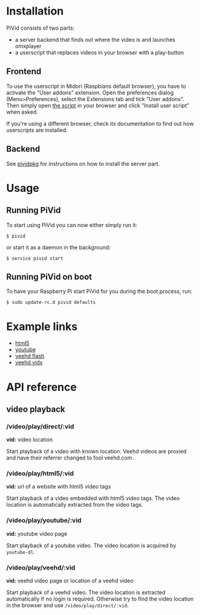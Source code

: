 # Installation
PiVid consists of two parts: 

- a server backend that finds out where the video is and launches omxplayer
- a userscript that replaces videos in your browser with a play-button

## Frontend
To use the userscript in Midori (Raspbians default browser), you have to activate the "User addons" extension. Open the preferences dialog (Menu>Preferences), select the Extensions tab and tick "User addons". Then simply open [the script](https://raw.github.com/pi3g/pivid/master/replace.user.js) in your browser and click "Install user script" when asked.

If you're using a different browser, check its documentation to find out how userscripts are installed.

## Backend
See [pividpkg](https://github.com/pi3g/pividpkg) for instructions on how to install the server part.

# Usage
## Running PiVid
To start using PiVid you can now either simply run it:

    $ pivid
    
or start it as a daemon in the background:

    $ service pivid start

## Running PiVid on boot
To have your Raspberry Pi start PiVid for you during the boot process, run:

    $ sudo update-rc.d pivid defaults

# Example links
- [html5](http://www.w3.org/2010/05/video/mediaevents.html)
- [youtube](http://www.youtube.com/watch?v=eRsGyueVLvQ)
- [veehd flash](http://veehd.com/video/4531775_Sintel-2010)
- [veehd vidx](http://veehd.com/video/4531775_Sintel-2010)


# API reference
## video playback

### /video/play/direct/:vid

**vid:** video location

Start playback of a video with known location. Veehd videos are proxied and have
their referrer changed to fool veehd.com.

### /video/play/html5/:vid

**vid:** url of a website with html5 video tags

Start playback of a video embedded with html5 video tags. The video location is
automatically extracted from the video tags.

### /video/play/youtube/:vid

**vid:** youtube video page

Start playback of a youtube video. The video location is acquired by
`youtube-dl`.

### /video/play/veehd/:vid

**vid:** veehd video page or location of a veehd video

Start playback of a veehd video. The video location is extracted automatically
if no login is required. Otherwise try to find the video location in the browser
and use `/video/play/direct/:vid`.
